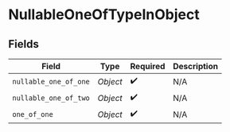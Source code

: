 # NullableOneOfTypeInObject


## Fields

| Field                 | Type                  | Required              | Description           |
| --------------------- | --------------------- | --------------------- | --------------------- |
| `nullable_one_of_one` | *Object*              | :heavy_check_mark:    | N/A                   |
| `nullable_one_of_two` | *Object*              | :heavy_check_mark:    | N/A                   |
| `one_of_one`          | *Object*              | :heavy_check_mark:    | N/A                   |
